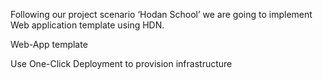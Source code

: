 
Following our project scenario ‘Hodan School’ we are going to implement Web application template using HDN.

Web-App template

Use One-Click Deployment to provision infrastructure
